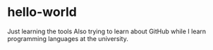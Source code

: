 # hello-world
Just learning the tools
Also trying to learn about GitHub while I learn programming languages at the university. 
